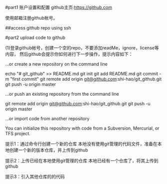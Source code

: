#part1 账户设置和配置
github主页:https://github.com

使用邮箱注册github帐号。


##access github repo using ssh




#part2 upload code to github

(1)登录github帐号，创建一个空的repo，不要添加readMe，ignore，license等内容，
然后github会提示你如何进行下一步操作，提示内容如下：

…or create a new repository on the command line

echo "# git_github" >> README.md
git init
git add README.md
git commit -m "first commit"
git remote add origin git@github.com:shi-hao/git_github.git
git push -u origin master

…or push an existing repository from the command line

git remote add origin git@github.com:shi-hao/git_github.git
git push -u origin master

…or import code from another repository

You can initialize this repository with code from a Subversion, Mercurial, or TFS project.

提示1：通过命令行创建一个新的仓库
本地没有使用git管理的代码文件，准备在本地创建一个新的版本仓库，并上传到github


提示2：上传已经在本地使用git管理的仓库
本地已经有一个仓库了，将其上传到github


提示3：引入其他仓库的的代码

